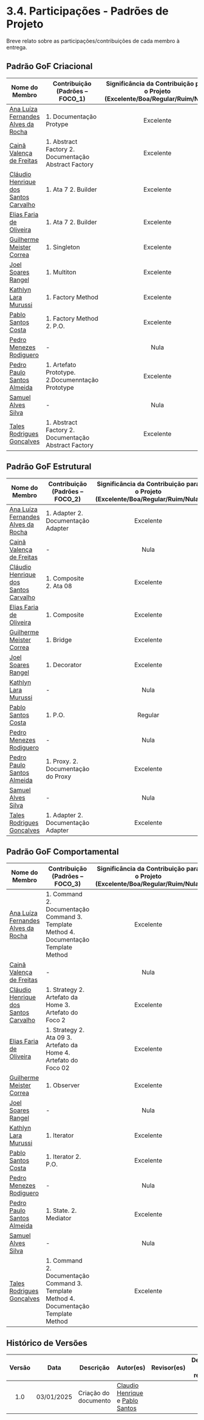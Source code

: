 # 3.4. Participações - Padrões de Projeto

Breve relato sobre as participações/contribuições de cada membro à entrega.

## Padrão GoF Criacional

|Nome do Membro | Contribuição (Padrões – FOCO_1) | Significância da Contribuição para o Projeto (Excelente/Boa/Regular/Ruim/Nula) | Comprobatórios Claros (com link)
|--|--|:--:|--|
| [Ana Luíza Fernandes Alves da Rocha][AnaGH] |1. Documentação Protype | Excelente |[Issue #9](https://github.com/UnBArqDsw2024-2/2024.2_G5_Turismo_Entrega_03/issues/9) |
| [Cainã Valença de Freitas][CainaGH] |1. Abstract Factory 2. Documentação Abstract Factory | Excelente  |[Issue #7](https://github.com/UnBArqDsw2024-2/2024.2_G5_Turismo_Entrega_03/issues/7) |
|[Cláudio Henrique dos Santos Carvalho][ClaudioGH]|1. Ata 7 2. Builder | Excelente |[Ata 7](https://unbarqdsw2024-2.github.io/2024.2_G5_Turismo_Entrega_03/#/atas/ata_07), [Artefato Builder](https://unbarqdsw2024-2.github.io/2024.2_G5_Turismo_Entrega_03/#/PadroesDeProjeto/criacionais/3.1.3.Builder), [Issue #8](https://github.com/UnBArqDsw2024-2/2024.2_G5_Turismo_Entrega_03/issues/8)  |
|[Elias Faria de Oliveira][EliasGH]|1. Ata 7 2. Builder | Excelente |[Ata 7](https://unbarqdsw2024-2.github.io/2024.2_G5_Turismo_Entrega_03/#/atas/ata_07), [Artefato Builder](https://unbarqdsw2024-2.github.io/2024.2_G5_Turismo_Entrega_03/#/PadroesDeProjeto/criacionais/3.1.3.Builder), [Issue #8](https://github.com/UnBArqDsw2024-2/2024.2_G5_Turismo_Entrega_03/issues/8) |
|[Guilherme Meister Correa][GuilhermeGH]|1. Singleton | Excelente  |[Issue #10](https://github.com/UnBArqDsw2024-2/2024.2_G5_Turismo_Entrega_03/issues/10) |
|[Joel Soares Rangel][JoelGH]|1. Multiton | Excelente |[Issue#11](https://github.com/UnBArqDsw2024-2/2024.2_G5_Turismo_Entrega_03/issues/11) |
|[Kathlyn Lara Murussi][KathlynGH]| 1. Factory Method | Excelente |[Issue #6](https://github.com/UnBArqDsw2024-2/2024.2_G5_Turismo_Entrega_03/issues/6)|
|[Pablo Santos Costa][PabloGH]| 1. Factory Method 2. P.O. | Excelente  | [Issue #6](https://github.com/UnBArqDsw2024-2/2024.2_G5_Turismo_Entrega_03/issues/6) , [issues abertas](https://github.com/UnBArqDsw2024-2/2024.2_G5_Turismo_Entrega_03/issues?q=is%3Aissue+is%3Aclosed) |
| [Pedro Menezes Rodiguero][PedroRGH] | - | Nula | - |
| [Pedro Paulo Santos Almeida][PedroPGH] | 1. Artefato Prototype. 2.Documenntação Prototype | Excelente | [Issue #9](https://github.com/UnBArqDsw2024-2/2024.2_G5_Turismo_Entrega_03/issues/9) |
| [Samuel Alves Silva][SamuelGH] | - | Nula  | - |
| [Tales Rodrigues Gonçalves][TalesGH] |1. Abstract Factory 2. Documentação Abstract Factory | Excelente  |[Issue #7](https://github.com/UnBArqDsw2024-2/2024.2_G5_Turismo_Entrega_03/issues/7) [Reunião](https://www.youtube.com/watch?v=xMtuOIZfCDI) |



## Padrão GoF Estrutural
|Nome do Membro | Contribuição (Padrões – FOCO_2) | Significância da Contribuição para o Projeto (Excelente/Boa/Regular/Ruim/Nula) | Comprobatórios Claros (com link)
|--|--|:--:|--|
| [Ana Luíza Fernandes Alves da Rocha][AnaGH] |1. Adapter 2. Documentação Adapter |Excelente | [Issue #17] (https://github.com/UnBArqDsw2024-2/2024.2_G5_Turismo_Entrega_03/issues/17) [Reunião] (https://youtu.be/mUsVVgIJyLg)|
| [Cainã Valença de Freitas][CainaGH] |- | Nula  |- |
|[Cláudio Henrique dos Santos Carvalho][ClaudioGH]|1. Composite 2. Ata 08 | Excelente |[Issue #19 - Comnposite](https://github.com/UnBArqDsw2024-2/2024.2_G5_Turismo_Entrega_03/issues/19), [Artefato Composite](https://unbarqdsw2024-2.github.io/2024.2_G5_Turismo_Entrega_03/#/PadroesDeProjeto/estruturais/3.2.3.Composite), [Ata 8](https://unbarqdsw2024-2.github.io/2024.2_G5_Turismo_Entrega_03/#/atas/ata_08)  |
|[Elias Faria de Oliveira][EliasGH]|1. Composite  | Excelente |[Issue #19 - Composite](https://github.com/UnBArqDsw2024-2/2024.2_G5_Turismo_Entrega_03/issues/19), [Artefato Composite](https://unbarqdsw2024-2.github.io/2024.2_G5_Turismo_Entrega_03/#/PadroesDeProjeto/estruturais/3.2.3.Composite) |
|[Guilherme Meister Correa][GuilhermeGH]|1. Bridge | Excelente  |[Issue #18](https://github.com/UnBArqDsw2024-2/2024.2_G5_Turismo_Entrega_03/issues/18) |
|[Joel Soares Rangel][JoelGH]| 1. Decorator | Excelente |[Issue#20](https://github.com/UnBArqDsw2024-2/2024.2_G5_Turismo_Entrega_03/issues/20) |
|[Kathlyn Lara Murussi][KathlynGH]| - | Nula |-|
|[Pablo Santos Costa][PabloGH]|1. P.O. | Regular | [issues abertas](https://github.com/UnBArqDsw2024-2/2024.2_G5_Turismo_Entrega_03/issues?q=is%3Aissue+is%3Aclosed) |
| [Pedro Menezes Rodiguero][PedroRGH] |- | Nula | - |
| [Pedro Paulo Santos Almeida][PedroPGH] | 1. Proxy. 2. Documentação do Proxy | Excelente | [Issue #23](https://github.com/UnBArqDsw2024-2/2024.2_G5_Turismo_Entrega_03/issues/23) |
| [Samuel Alves Silva][SamuelGH] | - | Nula  |- |
| [Tales Rodrigues Gonçalves][TalesGH] |1. Adapter 2. Documentação Adapter | Excelente  | [Issue #17](https://github.com/UnBArqDsw2024-2/2024.2_G5_Turismo_Entrega_03/issues/17) [Reunião](https://youtu.be/mUsVVgIJyLg) |


## Padrão GoF Comportamental
|Nome do Membro | Contribuição (Padrões – FOCO_3) | Significância da Contribuição para o Projeto (Excelente/Boa/Regular/Ruim/Nula) | Comprobatórios Claros (com link)
|--|--|:--:|--|
| [Ana Luíza Fernandes Alves da Rocha][AnaGH] | 1. Command 2. Documentação Command 3. Template Method 4. Documentação Template Method| Excelente | [Issue #29] (https://github.com/UnBArqDsw2024-2/2024.2_G5_Turismo_Entrega_03/issues/29), [Issue #35] (https://github.com/UnBArqDsw2024-2/2024.2_G5_Turismo_Entrega_03/issues/35), [Reunião Command ](https://youtu.be/lae8DfEyxfs), [Reunião Template Method](https://youtu.be/uGZ95okAD3s) |
| [Cainã Valença de Freitas][CainaGH] |- | Nula  |- |
|[Cláudio Henrique dos Santos Carvalho][ClaudioGH]|1. Strategy 2. Artefato da Home 3. Artefato do Foco 2 | Excelente |[Artefato Strategy](https://unbarqdsw2024-2.github.io/2024.2_G5_Turismo_Entrega_03/#/PadroesDeProjeto/comportamentais/3.3.1.Strategy), [Issue #34](https://github.com/UnBArqDsw2024-2/2024.2_G5_Turismo_Entrega_03/issues/34)  |
|[Elias Faria de Oliveira][EliasGH]|1. Strategy 2. Ata 09 3. Artefato da Home 4. Artefato do Foco 02 | Excelente | [Artefato Strategy](https://github.com/UnBArqDsw2024-2/2024.2_G5_Turismo_Entrega_03/issues/34), [Ata 09](https://unbarqdsw2024-2.github.io/2024.2_G5_Turismo_Entrega_03/#/atas/ata_09), [Artefato da Home](https://github.com/UnBArqDsw2024-2/2024.2_G5_Turismo_Entrega_03/issues/43), [Artefato foco 02](https://github.com/UnBArqDsw2024-2/2024.2_G5_Turismo_Entrega_03/issues/24) |
|[Guilherme Meister Correa][GuilhermeGH]|1. Observer | Excelente  |[Issue #32](https://github.com/UnBArqDsw2024-2/2024.2_G5_Turismo_Entrega_03/issues/32) |
|[Joel Soares Rangel][JoelGH]|- | Nula |- |
|[Kathlyn Lara Murussi][KathlynGH]|  1. Iterator | Excelente |[Issue #30](https://github.com/UnBArqDsw2024-2/2024.2_G5_Turismo_Entrega_03/issues/30) , [video](https://youtu.be/Dvd-KawoYWs)|
|[Pablo Santos Costa][PabloGH]| 1. Iterator 2. P.O. | Excelente  |[Issue #30](https://github.com/UnBArqDsw2024-2/2024.2_G5_Turismo_Entrega_03/issues/30) , [video](https://youtu.be/Dvd-KawoYWs), [issues abertas](https://github.com/UnBArqDsw2024-2/2024.2_G5_Turismo_Entrega_03/issues?q=is%3Aissue+is%3Aclosed) |
| [Pedro Menezes Rodiguero][PedroRGH] |- | Nula | - |
| [Pedro Paulo Santos Almeida][PedroPGH] | 1. State. 2. Mediator | Excelente | [Issue #33](https://github.com/UnBArqDsw2024-2/2024.2_G5_Turismo_Entrega_03/issues/33), [issue #31](https://github.com/UnBArqDsw2024-2/2024.2_G5_Turismo_Entrega_03/issues/31) |
|[Samuel Alves Silva][SamuelGH]|-| Nula  |- |
| [Tales Rodrigues Gonçalves][TalesGH] |1. Command 2. Documentação Command 3. Template Method 4. Documentação Template Method | Excelente  |[Issue #29] (https://github.com/UnBArqDsw2024-2/2024.2_G5_Turismo_Entrega_03/issues/29), [Issue #35] (https://github.com/UnBArqDsw2024-2/2024.2_G5_Turismo_Entrega_03/issues/35), [Reunião Command ](https://youtu.be/lae8DfEyxfs), [Reunião Template Method](https://youtu.be/uGZ95okAD3s) |


## Histórico de Versões

| Versão | Data | Descrição | Autor(es) | Revisor(es) | Detalhes da revisão |
| :----: | :--: | --------- | ----------- | ------ | :---: |
| 1.0  | 03/01/2025 | Criação do documento | [Claudio Henrique][ClaudioGH] e [Pablo Santos][PabloGH] | |  |

[AnaGH]: https://github.com/analufernanndess
[CainaGH]: https://github.com/freitasc
[ClaudioGH]: https://github.com/claudiohsc
[EliasGH]: https://github.com/EliasOliver21
[GuilhermeGH]: https://github.com/gmeister18
[IgorGH]: https://github.com/Igor-Thiago
[JoelGH]: https://github.com/JoelSRangel
[KathlynGH]: https://github.com/klmurussi
[PabloGH]: https://github.com/pabloheika
[PedroRGH]: https://github.com/pedro-rodiguero
[PedroPGH]: https://github.com/Pedrin0030
[SamuelGH]: https://github.com/samuelalvess
[TalesGH]: https://github.com/TalesRG